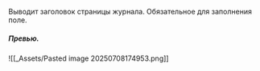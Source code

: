 Выводит заголовок страницы журнала.
Обязательное для заполнения поле.

##### Превью.
![[_Assets/Pasted image 20250708174953.png]]